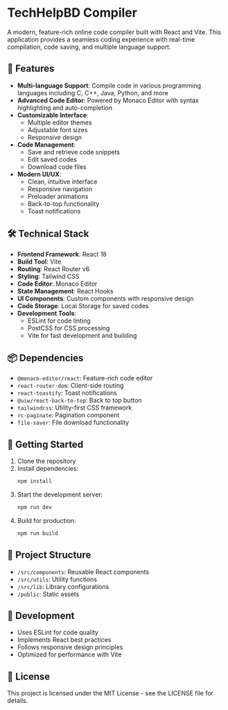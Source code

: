 # TechHelpBD Compiler

A modern, feature-rich online code compiler built with React and Vite. This application provides a seamless coding experience with real-time compilation, code saving, and multiple language support.

## 🚀 Features

- **Multi-language Support**: Compile code in various programming languages including C, C++, Java, Python, and more
- **Advanced Code Editor**: Powered by Monaco Editor with syntax highlighting and auto-completion
- **Customizable Interface**:
  - Multiple editor themes
  - Adjustable font sizes
  - Responsive design
- **Code Management**:
  - Save and retrieve code snippets
  - Edit saved codes
  - Download code files
- **Modern UI/UX**:
  - Clean, intuitive interface
  - Responsive navigation
  - Preloader animations
  - Back-to-top functionality
  - Toast notifications

## 🛠️ Technical Stack

- **Frontend Framework**: React 18
- **Build Tool**: Vite
- **Routing**: React Router v6
- **Styling**: Tailwind CSS
- **Code Editor**: Monaco Editor
- **State Management**: React Hooks
- **UI Components**: Custom components with responsive design
- **Code Storage**: Local Storage for saved codes
- **Development Tools**:
  - ESLint for code linting
  - PostCSS for CSS processing
  - Vite for fast development and building

## 📦 Dependencies

- `@monaco-editor/react`: Feature-rich code editor
- `react-router-dom`: Client-side routing
- `react-toastify`: Toast notifications
- `@uiw/react-back-to-top`: Back to top button
- `tailwindcss`: Utility-first CSS framework
- `rc-paginate`: Pagination component
- `file-saver`: File download functionality

## 🚀 Getting Started

1. Clone the repository
2. Install dependencies:
   ```bash
   npm install
   ```
3. Start the development server:
   ```bash
   npm run dev
   ```
4. Build for production:
   ```bash
   npm run build
   ```

## 🎯 Project Structure

- `/src/components`: Reusable React components
- `/src/utils`: Utility functions
- `/src/lib`: Library configurations
- `/public`: Static assets

## 🔧 Development

- Uses ESLint for code quality
- Implements React best practices
- Follows responsive design principles
- Optimized for performance with Vite

## 📝 License

This project is licensed under the MIT License - see the LICENSE file for details.
